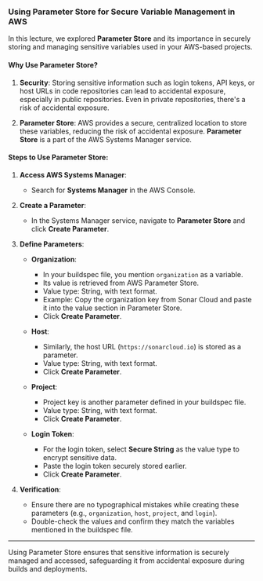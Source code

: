 ### Using Parameter Store for Secure Variable Management in AWS

In this lecture, we explored **Parameter Store** and its importance in securely storing and managing sensitive variables used in your AWS-based projects.

#### Why Use Parameter Store?

1. **Security**: Storing sensitive information such as login tokens, API keys, or host URLs in code repositories can lead to accidental exposure, especially in public repositories. Even in private repositories, there's a risk of accidental exposure.
   
2. **Parameter Store**: AWS provides a secure, centralized location to store these variables, reducing the risk of accidental exposure. **Parameter Store** is a part of the AWS Systems Manager service.

#### Steps to Use Parameter Store:

1. **Access AWS Systems Manager**:
   - Search for **Systems Manager** in the AWS Console.
   
2. **Create a Parameter**:
   - In the Systems Manager service, navigate to **Parameter Store** and click **Create Parameter**.

3. **Define Parameters**:
   - **Organization**: 
     - In your buildspec file, you mention `organization` as a variable. 
     - Its value is retrieved from AWS Parameter Store.
     - Value type: String, with text format.
     - Example: Copy the organization key from Sonar Cloud and paste it into the value section in Parameter Store.
     - Click **Create Parameter**.

   - **Host**: 
     - Similarly, the host URL (`https://sonarcloud.io`) is stored as a parameter.
     - Value type: String, with text format.
     - Click **Create Parameter**.

   - **Project**: 
     - Project key is another parameter defined in your buildspec file.
     - Value type: String, with text format.
     - Click **Create Parameter**.

   - **Login Token**: 
     - For the login token, select **Secure String** as the value type to encrypt sensitive data.
     - Paste the login token securely stored earlier.
     - Click **Create Parameter**.

4. **Verification**:
   - Ensure there are no typographical mistakes while creating these parameters (e.g., `organization`, `host`, `project`, and `login`).
   - Double-check the values and confirm they match the variables mentioned in the buildspec file.

---

Using Parameter Store ensures that sensitive information is securely managed and accessed, safeguarding it from accidental exposure during builds and deployments.
